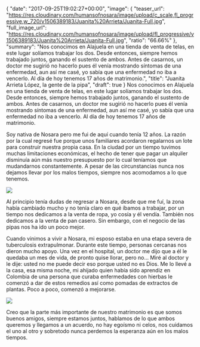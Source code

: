 {
  "date": "2017-09-25T19:02:27+00:00",
  "image": {
    "teaser_url": "https://res.cloudinary.com/humansofnosara/image/upload/c_scale,fl_progressive,w_720/v1506389183/Juanita%20Arrieta/Juanita-Full.jpg",
    "full_image_url": "https://res.cloudinary.com/humansofnosara/image/upload/fl_progressive/v1506389183/Juanita%20Arrieta/Juanita-Full.jpg",
    "ratio": "66.66%"
  },
  "summary": "Nos conocimos en Alajuela en una tienda de venta de telas, en este lugar solíamos trabajar los dos. Desde entonces, siempre hemos trabajado juntos, ganando el sustento de ambos. Antes de casarnos, un doctor me sugirió no hacerlo pues él venía mostrando síntomas de una enfermedad, aun así me casé, yo sabía que una enfermedad no iba a vencerlo. Al día de hoy tenemos 17 años de matrimonio.",
  "title": "Juanita Arrieta López, la gente de la pipa",
  "draft": true
}
Nos conocimos en Alajuela en una tienda de venta de telas, en este lugar solíamos trabajar los dos. Desde entonces, siempre hemos trabajado juntos, ganando el sustento de ambos. Antes de casarnos, un doctor me sugirió no hacerlo pues él venía mostrando síntomas de una enfermedad, aun así me casé, yo sabía que una enfermedad no iba a vencerlo. Al día de hoy tenemos 17 años de matrimonio.

Soy nativa de Nosara pero me fui de aquí cuando tenía 12 años. La razón por la cual regresé fue porque unos familiares acordaron regalarnos un lote para construir nuestra propia casa. En la ciudad por un tiempo tuvimos muchas limitaciones económicas, el hecho de tener que pagar un alquiler disminuía aún más nuestro presupuesto por lo cual teníamos que  mudandarnos constantemente. A pesar de las circunstancias nunca nos dejamos llevar por los malos tiempos, siempre nos acomodamos a lo que tenemos.

<img src="https://res.cloudinary.com/humansofnosara/image/upload/fl_progressive/v1506389190/Juanita%20Arrieta/Juanita-Action.jpg" srcset="https://res.cloudinary.com/humansofnosara/image/upload/fl_progressive/v1506389190/Juanita%20Arrieta/Juanita-Action.jpg 1000w, https://res.cloudinary.com/humansofnosara/image/upload/c_scale,fl_progressive,w_720/v1506389190/Juanita%20Arrieta/Juanita-Action.jpg 720w"
sizes="100vw">

Al principio tenía dudas de regresar a Nosara, desde que me fuí, la zona había cambiado mucho y no tenía claro en qué íbamos a trabajar, por un tiempo nos dedicamos a la venta de ropa, yo cosía y él vendía. También nos dedicamos a la venta de pan casero. Sin embargo, con el negocio de las pipas nos ha ido un poco mejor.

Cuando vinimos a vivir a Nosara, mi esposo estaba en una etapa severa de tuberculosis extrapulmonar. Durante este tiempo, personas cercanas nos dieron mucho apoyo. Una vez en el hospital, un doctor me dijo que a él le quedaba un mes de vida, de pronto quise llorar, pero no… Miré al doctor y le dije: usted no me puede decir eso porque usted no es Dios. Me lo llevé a la casa, esa misma noche, mi ahijado quien había sido aprendiz en Colombia de una persona que curaba enfermedades con hierbas le comenzó a dar de estos remedios así como pomadas de extractos de plantas. Poco a poco, comenzó a mejorarse.

<img src="https://res.cloudinary.com/humansofnosara/image/upload/fl_progressive/v1506389183/Juanita%20Arrieta/Juanita-Action-2.jpg" srcset="https://res.cloudinary.com/humansofnosara/image/upload/fl_progressive/v1506389183/Juanita%20Arrieta/Juanita-Action-2.jpg 1000w, https://res.cloudinary.com/humansofnosara/image/upload/c_scale,w_720,fl_progressive/v1506389183/Juanita%20Arrieta/Juanita-Action-2.jpg 720w"
sizes="100vw">

Creo que la parte más importante de nuestro matrimonio es que somos buenos amigos, siempre estamos juntos, hablamos de lo que ambos queremos y llegamos a un acuerdo, no hay egoísmo ni celos, nos cuidamos el uno al otro y sobretodo nunca perdemos la esperanza aún en los malos tiempos.